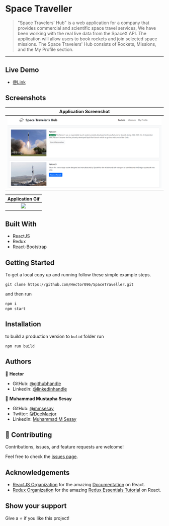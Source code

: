 # Space Traveller

>  "Space Travelers' Hub" is a web application for a company that provides commercial and scientific space travel services, We have been working with the real live data from the SpaceX API. The application will allow users to book rockets and join selected space missions. The Space Travelers' Hub consists of Rockets, Missions, and the My Profile section.

---
## Live Demo
- [@Link](https://spacetraveller.netlify.app/)

## Screenshots

Application Screenshot                                                                                   |
:---------------------------------------------------------------------------------------------------:|
![](./src/assets/Screenshot.png)                                                                     |

Application Gif                                                                               |
:---------------------------------------------------------------------------------------------------:|
![](./src/assets/spacetraveler.gif)                                                                     |


## Built With

- ReactJS
- Redux
- React-Bootstrap

## Getting Started

To get a local copy up and running follow these simple example steps.

```
git clone https://github.com/Hector096/SpaceTraveller.git
```

and then run

```
npm i
npm start
```

## Installation

to build a production version to `bulid` folder run

```
npm run build
```

## Authors
:bearded_person: **Hector**
  - GitHub: [@githubhandle](https://github.com/Hector096)
  - Linkedin: [@linkedinhandle](https://www.linkedin.com/in/hector096/)


👤 **Muhammad Mustapha Sesay**

- GitHub: [@mmsesay](https://github.com/mmsesay)
- Twitter: [@DeeMaejor](https://twitter.com/DeeMaejor)
- LinkedIn: [Muhammad M Sesay](https://linkedin.com/in/muhammad-m-sesay)


## 🤝 Contributing

Contributions, issues, and feature requests are welcome!

Feel free to check the [issues page](https://github.com/Hector096/SpaceTraveller/issues).


## Acknowledgements

* [ReactJS Organization](https://reactjs.org/) for the amazing [Documentation](https://reactjs.org/docs/getting-started.html) on React.
* [Redux Organization](https://redux.js.org/) for the amazing [Redux Essentials Tutorial](https://redux.js.org/tutorials/essentials/part-1-overview-concepts) on React.

## Show your support

Give a ⭐️ if you like this project!
